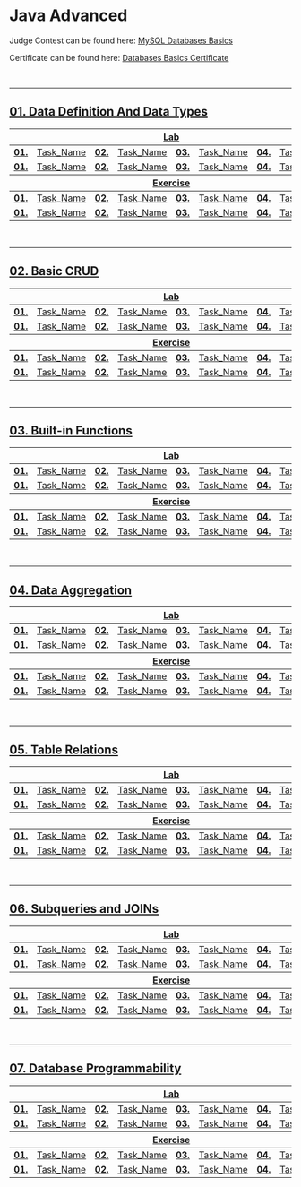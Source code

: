 # Java Advanced
Judge Contest can be found here: <a href="https://judge.softuni.org/Contests#!/List/ByCategory/66/Java-Databases-Basics-Exercises">MySQL Databases Basics</a>

Certificate can be found here: <a href="XXXXXXX">Databases Basics Certificate</a>

<br/>

---

## <a href="XXXXXXX">01. Data Definition And Data Types

<table>
  <thead>
    <tr>
      <th colspan="10" style="text-align:center;">Lab</th>
    </tr>
  </thead>
  <tbody>
    <tr>
      <td><b>01.</b></td>
      <td><a href="XXXXXXX">Task_Name</a></td>
      <td><b>02.</b></td>
      <td><a href="XXXXXXX">Task_Name</a></td>
      <td><b>03.</b></td>
      <td><a href="XXXXXXX">Task_Name</a></td>
      <td><b>04.</b></td>
      <td><a href="XXXXXXX">Task_Name</a></td>
    </tr>
	<tr>
      <td><b>01.</b></td>
      <td><a href="XXXXXXX">Task_Name</a></td>
      <td><b>02.</b></td>
      <td><a href="XXXXXXX">Task_Name</a></td>
      <td><b>03.</b></td>
      <td><a href="XXXXXXX">Task_Name</a></td>
      <td><b>04.</b></td>
      <td><a href="XXXXXXX">Task_Name</a></td>
    </tr>
  </tbody>
  <thead>
    <tr>
      <th colspan="10" style="text-align:center;">Exercise</th>
    </tr>
  </thead>
  <tbody>
    <tr>
      <td><b>01.</b></td>
      <td><a href="XXXXXXX">Task_Name</a></td>
      <td><b>02.</b></td>
      <td><a href="XXXXXXX">Task_Name</a></td>
      <td><b>03.</b></td>
      <td><a href="XXXXXXX">Task_Name</a></td>
      <td><b>04.</b></td>
      <td><a href="XXXXXXX">Task_Name</a></td>
    </tr>
    <tr>
      <td><b>01.</b></td>
      <td><a href="XXXXXXX">Task_Name</a></td>
      <td><b>02.</b></td>
      <td><a href="XXXXXXX">Task_Name</a></td>
      <td><b>03.</b></td>
      <td><a href="XXXXXXX">Task_Name</a></td>
      <td><b>04.</b></td>
      <td><a href="XXXXXXX">Task_Name</a></td>
    </tr>
  </tbody>
</table>
<br/>

---

## <a href="XXXXXXX">02. Basic CRUD
<table>
  <thead>
    <tr>
      <th colspan="10" style="text-align:center;">Lab</th>
    </tr>
  </thead>
  <tbody>
    <tr>
      <td><b>01.</b></td>
      <td><a href="XXXXXXX">Task_Name</a></td>
      <td><b>02.</b></td>
      <td><a href="XXXXXXX">Task_Name</a></td>
      <td><b>03.</b></td>
      <td><a href="XXXXXXX">Task_Name</a></td>
      <td><b>04.</b></td>
      <td><a href="XXXXXXX">Task_Name</a></td>
    </tr>
	<tr>
      <td><b>01.</b></td>
      <td><a href="XXXXXXX">Task_Name</a></td>
      <td><b>02.</b></td>
      <td><a href="XXXXXXX">Task_Name</a></td>
      <td><b>03.</b></td>
      <td><a href="XXXXXXX">Task_Name</a></td>
      <td><b>04.</b></td>
      <td><a href="XXXXXXX">Task_Name</a></td>
    </tr>
  </tbody>
  <thead>
    <tr>
      <th colspan="10" style="text-align:center;">Exercise</th>
    </tr>
  </thead>
  <tbody>
    <tr>
      <td><b>01.</b></td>
      <td><a href="XXXXXXX">Task_Name</a></td>
      <td><b>02.</b></td>
      <td><a href="XXXXXXX">Task_Name</a></td>
      <td><b>03.</b></td>
      <td><a href="XXXXXXX">Task_Name</a></td>
      <td><b>04.</b></td>
      <td><a href="XXXXXXX">Task_Name</a></td>
    </tr>
    <tr>
      <td><b>01.</b></td>
      <td><a href="XXXXXXX">Task_Name</a></td>
      <td><b>02.</b></td>
      <td><a href="XXXXXXX">Task_Name</a></td>
      <td><b>03.</b></td>
      <td><a href="XXXXXXX">Task_Name</a></td>
      <td><b>04.</b></td>
      <td><a href="XXXXXXX">Task_Name</a></td>
    </tr>
  </tbody>
</table>
<br/>

---

## <a href="XXXXXXX">03. Built-in Functions
<table>
  <thead>
    <tr>
      <th colspan="10" style="text-align:center;">Lab</th>
    </tr>
  </thead>
  <tbody>
    <tr>
      <td><b>01.</b></td>
      <td><a href="XXXXXXX">Task_Name</a></td>
      <td><b>02.</b></td>
      <td><a href="XXXXXXX">Task_Name</a></td>
      <td><b>03.</b></td>
      <td><a href="XXXXXXX">Task_Name</a></td>
      <td><b>04.</b></td>
      <td><a href="XXXXXXX">Task_Name</a></td>
    </tr>
	<tr>
      <td><b>01.</b></td>
      <td><a href="XXXXXXX">Task_Name</a></td>
      <td><b>02.</b></td>
      <td><a href="XXXXXXX">Task_Name</a></td>
      <td><b>03.</b></td>
      <td><a href="XXXXXXX">Task_Name</a></td>
      <td><b>04.</b></td>
      <td><a href="XXXXXXX">Task_Name</a></td>
    </tr>
  </tbody>
  <thead>
    <tr>
      <th colspan="10" style="text-align:center;">Exercise</th>
    </tr>
  </thead>
  <tbody>
    <tr>
      <td><b>01.</b></td>
      <td><a href="XXXXXXX">Task_Name</a></td>
      <td><b>02.</b></td>
      <td><a href="XXXXXXX">Task_Name</a></td>
      <td><b>03.</b></td>
      <td><a href="XXXXXXX">Task_Name</a></td>
      <td><b>04.</b></td>
      <td><a href="XXXXXXX">Task_Name</a></td>
    </tr>
    <tr>
      <td><b>01.</b></td>
      <td><a href="XXXXXXX">Task_Name</a></td>
      <td><b>02.</b></td>
      <td><a href="XXXXXXX">Task_Name</a></td>
      <td><b>03.</b></td>
      <td><a href="XXXXXXX">Task_Name</a></td>
      <td><b>04.</b></td>
      <td><a href="XXXXXXX">Task_Name</a></td>
    </tr>
  </tbody>
</table>
<br/>

---

## <a href="XXXXXXX">04. Data Aggregation
<table>
  <thead>
    <tr>
      <th colspan="10" style="text-align:center;">Lab</th>
    </tr>
  </thead>
  <tbody>
    <tr>
      <td><b>01.</b></td>
      <td><a href="XXXXXXX">Task_Name</a></td>
      <td><b>02.</b></td>
      <td><a href="XXXXXXX">Task_Name</a></td>
      <td><b>03.</b></td>
      <td><a href="XXXXXXX">Task_Name</a></td>
      <td><b>04.</b></td>
      <td><a href="XXXXXXX">Task_Name</a></td>
    </tr>
	<tr>
      <td><b>01.</b></td>
      <td><a href="XXXXXXX">Task_Name</a></td>
      <td><b>02.</b></td>
      <td><a href="XXXXXXX">Task_Name</a></td>
      <td><b>03.</b></td>
      <td><a href="XXXXXXX">Task_Name</a></td>
      <td><b>04.</b></td>
      <td><a href="XXXXXXX">Task_Name</a></td>
    </tr>
  </tbody>
  <thead>
    <tr>
      <th colspan="10" style="text-align:center;">Exercise</th>
    </tr>
  </thead>
  <tbody>
    <tr>
      <td><b>01.</b></td>
      <td><a href="XXXXXXX">Task_Name</a></td>
      <td><b>02.</b></td>
      <td><a href="XXXXXXX">Task_Name</a></td>
      <td><b>03.</b></td>
      <td><a href="XXXXXXX">Task_Name</a></td>
      <td><b>04.</b></td>
      <td><a href="XXXXXXX">Task_Name</a></td>
    </tr>
    <tr>
      <td><b>01.</b></td>
      <td><a href="XXXXXXX">Task_Name</a></td>
      <td><b>02.</b></td>
      <td><a href="XXXXXXX">Task_Name</a></td>
      <td><b>03.</b></td>
      <td><a href="XXXXXXX">Task_Name</a></td>
      <td><b>04.</b></td>
      <td><a href="XXXXXXX">Task_Name</a></td>
    </tr>
  </tbody>
</table>
<br/>

---

## <a href="XXXXXXX">05. Table Relations
<table>
  <thead>
    <tr>
      <th colspan="10" style="text-align:center;">Lab</th>
    </tr>
  </thead>
  <tbody>
    <tr>
      <td><b>01.</b></td>
      <td><a href="XXXXXXX">Task_Name</a></td>
      <td><b>02.</b></td>
      <td><a href="XXXXXXX">Task_Name</a></td>
      <td><b>03.</b></td>
      <td><a href="XXXXXXX">Task_Name</a></td>
      <td><b>04.</b></td>
      <td><a href="XXXXXXX">Task_Name</a></td>
    </tr>
	<tr>
      <td><b>01.</b></td>
      <td><a href="XXXXXXX">Task_Name</a></td>
      <td><b>02.</b></td>
      <td><a href="XXXXXXX">Task_Name</a></td>
      <td><b>03.</b></td>
      <td><a href="XXXXXXX">Task_Name</a></td>
      <td><b>04.</b></td>
      <td><a href="XXXXXXX">Task_Name</a></td>
    </tr>
  </tbody>
  <thead>
    <tr>
      <th colspan="10" style="text-align:center;">Exercise</th>
    </tr>
  </thead>
  <tbody>
    <tr>
      <td><b>01.</b></td>
      <td><a href="XXXXXXX">Task_Name</a></td>
      <td><b>02.</b></td>
      <td><a href="XXXXXXX">Task_Name</a></td>
      <td><b>03.</b></td>
      <td><a href="XXXXXXX">Task_Name</a></td>
      <td><b>04.</b></td>
      <td><a href="XXXXXXX">Task_Name</a></td>
    </tr>
    <tr>
      <td><b>01.</b></td>
      <td><a href="XXXXXXX">Task_Name</a></td>
      <td><b>02.</b></td>
      <td><a href="XXXXXXX">Task_Name</a></td>
      <td><b>03.</b></td>
      <td><a href="XXXXXXX">Task_Name</a></td>
      <td><b>04.</b></td>
      <td><a href="XXXXXXX">Task_Name</a></td>
    </tr>
  </tbody>
</table>
<br/>

---

## <a href="XXXXXXX">06. Subqueries and JOINs
<table>
  <thead>
    <tr>
      <th colspan="10" style="text-align:center;">Lab</th>
    </tr>
  </thead>
  <tbody>
    <tr>
      <td><b>01.</b></td>
      <td><a href="XXXXXXX">Task_Name</a></td>
      <td><b>02.</b></td>
      <td><a href="XXXXXXX">Task_Name</a></td>
      <td><b>03.</b></td>
      <td><a href="XXXXXXX">Task_Name</a></td>
      <td><b>04.</b></td>
      <td><a href="XXXXXXX">Task_Name</a></td>
    </tr>
	<tr>
      <td><b>01.</b></td>
      <td><a href="XXXXXXX">Task_Name</a></td>
      <td><b>02.</b></td>
      <td><a href="XXXXXXX">Task_Name</a></td>
      <td><b>03.</b></td>
      <td><a href="XXXXXXX">Task_Name</a></td>
      <td><b>04.</b></td>
      <td><a href="XXXXXXX">Task_Name</a></td>
    </tr>
  </tbody>
  <thead>
    <tr>
      <th colspan="10" style="text-align:center;">Exercise</th>
    </tr>
  </thead>
  <tbody>
    <tr>
      <td><b>01.</b></td>
      <td><a href="XXXXXXX">Task_Name</a></td>
      <td><b>02.</b></td>
      <td><a href="XXXXXXX">Task_Name</a></td>
      <td><b>03.</b></td>
      <td><a href="XXXXXXX">Task_Name</a></td>
      <td><b>04.</b></td>
      <td><a href="XXXXXXX">Task_Name</a></td>
    </tr>
    <tr>
      <td><b>01.</b></td>
      <td><a href="XXXXXXX">Task_Name</a></td>
      <td><b>02.</b></td>
      <td><a href="XXXXXXX">Task_Name</a></td>
      <td><b>03.</b></td>
      <td><a href="XXXXXXX">Task_Name</a></td>
      <td><b>04.</b></td>
      <td><a href="XXXXXXX">Task_Name</a></td>
    </tr>
  </tbody>
</table>
<br/>

---

## <a href="XXXXXXXk">07. Database Programmability
<table>
  <thead>
    <tr>
      <th colspan="10" style="text-align:center;">Lab</th>
    </tr>
  </thead>
  <tbody>
    <tr>
      <td><b>01.</b></td>
      <td><a href="XXXXXXX">Task_Name</a></td>
      <td><b>02.</b></td>
      <td><a href="XXXXXXX">Task_Name</a></td>
      <td><b>03.</b></td>
      <td><a href="XXXXXXX">Task_Name</a></td>
      <td><b>04.</b></td>
      <td><a href="XXXXXXX">Task_Name</a></td>
    </tr>
	<tr>
      <td><b>01.</b></td>
      <td><a href="XXXXXXX">Task_Name</a></td>
      <td><b>02.</b></td>
      <td><a href="XXXXXXX">Task_Name</a></td>
      <td><b>03.</b></td>
      <td><a href="XXXXXXX">Task_Name</a></td>
      <td><b>04.</b></td>
      <td><a href="XXXXXXX">Task_Name</a></td>
    </tr>
  </tbody>
  <thead>
    <tr>
      <th colspan="10" style="text-align:center;">Exercise</th>
    </tr>
  </thead>
  <tbody>
    <tr>
      <td><b>01.</b></td>
      <td><a href="XXXXXXX">Task_Name</a></td>
      <td><b>02.</b></td>
      <td><a href="XXXXXXX">Task_Name</a></td>
      <td><b>03.</b></td>
      <td><a href="XXXXXXX">Task_Name</a></td>
      <td><b>04.</b></td>
      <td><a href="XXXXXXX">Task_Name</a></td>
    </tr>
    <tr>
      <td><b>01.</b></td>
      <td><a href="XXXXXXX">Task_Name</a></td>
      <td><b>02.</b></td>
      <td><a href="XXXXXXX">Task_Name</a></td>
      <td><b>03.</b></td>
      <td><a href="XXXXXXX">Task_Name</a></td>
      <td><b>04.</b></td>
      <td><a href="XXXXXXX">Task_Name</a></td>
    </tr>
  </tbody>
</table>
<br/>